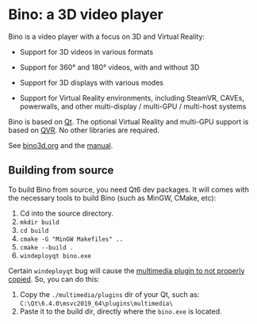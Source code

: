 # Bino: a 3D video player

Bino is a video player with a focus on 3D and Virtual Reality:

- Support for 3D videos in various formats

- Support for 360° and 180° videos, with and without 3D

- Support for 3D displays with various modes

- Support for Virtual Reality environments, including SteamVR, CAVEs,
  powerwalls, and other multi-display / multi-GPU / multi-host systems

Bino is based on [Qt](https://www.qt.io/). The optional Virtual Reality
and multi-GPU support is based on [QVR](https://marlam.de/qvr/). No other
libraries are required.

See [bino3d.org](https://bino3d.org/) and the [manual](https://bino3d.org/bino-manual.html).

## Building from source

To build Bino from source, you need Qt6 dev packages. It will comes with the necessary tools to build Bino (such as MinGW, CMake, etc):

1. Cd into the source directory.
2. `mkdir build`
3. `cd build`
4. `cmake -G "MinGW Makefiles" ..`
5. `cmake --build .`
6. `windeployqt bino.exe`

Certain `windeployqt` bug will cause the [multimedia plugin to not properly copied](https://bugreports.qt.io/browse/QTBUG-105984). So, you can do this:

1. Copy the `./multimedia/plugins` dir of your Qt, such as: `C:\Qt\6.4.0\msvc2019_64\plugins\multimedia\`
2. Paste it to the build dir, directly where the `bino.exe` is located.

